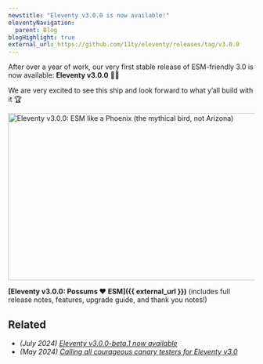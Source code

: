 ```yaml
---
newstitle: "Eleventy v3.0.0 is now available!"
eleventyNavigation:
  parent: Blog
blogHighlight: true
external_url: https://github.com/11ty/eleventy/releases/tag/v3.0.0
---
```

After over a year of work, our very first stable release of ESM-friendly 3.0 is now available: **Eleventy v3.0.0** 🎈🐀

We are very excited to see this ship and look forward to what y’all build with it 🏆

<a href="{{ external_url }}" class="elv-externalexempt opengraph-card">
  <img src="https://v1.screenshot.11ty.dev/{{ external_url | urlencode }}/opengraph/" alt="Eleventy v3.0.0: ESM like a Phoenix (the mythical bird, not Arizona)" loading="lazy" decoding="async" width="650" height="341">
</a>

**[Eleventy v3.0.0: Possums ❤️ ESM]({{ external_url }})** (includes full release notes, features, upgrade guide, and thank you notes!)

## Related

* _(July 2024) [Eleventy v3.0.0-beta.1 now available](/blog/three-point-oh-beta-one/)_
* _(May 2024) [Calling all courageous canary testers for Eleventy v3.0](/blog/canary-eleventy-v3/)_
